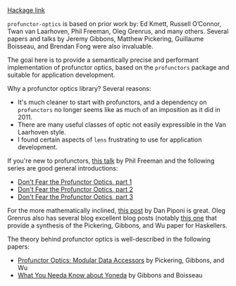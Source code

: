 [Hackage link](http://hackage.haskell.org/package/profunctor-optics)

`profunctor-optics` is based on prior work by: Ed Kmett, Russell O’Connor, Twan van Laarhoven, Phil Freeman, Oleg Grenrus, and many others. Several papers and talks by Jeremy Gibbons, Matthew Pickering, Guillaume Boisseau, and Brendan Fong were also invaluable.

The goal here is to provide a semantically precise and performant implementation of profunctor optics, based on the `profunctors` package and suitable for application development.

Why a profunctor optics library? Several reasons:

- It's much cleaner to start with profunctors, and a dependency on `profunctors` no longer seems like as much of an imposition as it did in 2011.
- There are many useful classes of optic not easily expressible in the Van Laarhoven style.
- I found certain aspects of `lens` frustrating to use for application development.

If you're new to profunctors, [this talk](https://www.youtube.com/watch?v=OJtGECfksds) by Phil Freeman and the following series are good general introductions:

- [Don't Fear the Profunctor Optics, part 1](https://github.com/hablapps/DontFearTheProfunctorOptics/blob/master/Optics.md)
- [Don't Fear the Profunctor Optics, part 2](https://github.com/hablapps/DontFearTheProfunctorOptics/blob/master/Profunctors.md)
- [Don't Fear the Profunctor Optics, part 3](https://github.com/hablapps/DontFearTheProfunctorOptics/blob/master/ProfunctorOptics.md)

For the more mathematically inclined, [this post](http://blog.sigfpe.com/2011/07/profunctors-in-haskell.html) by Dan Piponi is great. Oleg Grenrus also has several blog excellent blog posts (notably [this one](http://oleg.fi/gists/posts/2017-04-18-glassery.html) that provide a synthesis of the Pickering, Gibbons, and Wu paper for Haskellers.

The theory behind profunctor optics is well-described in the following papers:

- [Profunctor Optics: Modular Data Accessors](https://arxiv.org/abs/1703.10857) by Pickering, Gibbons, and Wu
- [What You Needa Know about Yoneda](https://www.cs.ox.ac.uk/jeremy.gibbons/publications/proyo.pdf) by Gibbons and Boisseau 
